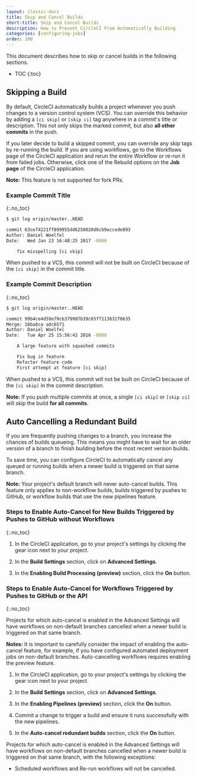 ```yaml
---
layout: classic-docs
title: Skip and Cancel Builds
short-title: Skip and Cancel Builds
description: How to Prevent CircleCI From Automatically Building
categories: [configuring-jobs]
order: 100
---
```


This document describes how to skip or cancel builds in the following sections.

* TOC
{:toc}

## Skipping a Build

By default, CircleCI automatically builds a project whenever you push changes to a version control system (VCS). You can override this behavior by adding a `[ci skip]` or `[skip ci]` tag anywhere in a commit's title or description. This not only skips the marked commit, but also **all other commits** in the push.

If you later decide to build a skipped commit, you can override any skip tags by re-running the build. If you are using workflows, go to the Workflows page of the CircleCI application and rerun the entire Workflow or re-run it from failed jobs. Otherwise, click one of the Rebuild options on the **Job page** of the CircleCI application.

**Note:**
This feature is not supported for fork PRs.

### Example Commit Title
{:.no_toc}

```bash
$ git log origin/master..HEAD

commit 63ce74221ff899955dd6258020d6cb9accede893
Author: Daniel Woelfel
Date:   Wed Jan 23 16:48:25 2017 -0800

    fix misspelling [ci skip]
```

When pushed to a VCS, this commit will not be built on CircleCI because of the `[ci skip]` in the commit title.

### Example Commit Description
{:.no_toc}

```bash
$ git log origin/master..HEAD

commit 99b4ce4d59e79cb379987b39c65f7113631f0635
Merge: 16ba8ca adc6571
Author: Daniel Woelfel
Date:   Tue Apr 25 15:56:42 2016 -0800

    A large feature with squashed commits

    Fix bug in feature
    Refactor feature code
    First attempt at feature [ci skip]
```

When pushed to a VCS, this commit will not be built on CircleCI because of the `[ci skip]` in the commit description.

**Note:**
If you push multiple commits at once, a single `[ci skip]` or `[skip ci]` will skip the build **for all commits**.

## Auto Cancelling a Redundant Build

If you are frequently pushing changes to a branch, you increase the chances of builds queueing. This means you might have to wait for an older version of a branch to finish building before the most recent version builds.

To save time, you can configure CircleCI to automatically cancel any queued or running builds when a newer build is triggered on that same branch.

**Note:**
Your project's default branch will never auto-cancel builds. This feature only applies to non-workflow builds, builds triggered by pushes to GitHub, or workflow builds that use the new pipelines feature.

### Steps to Enable Auto-Cancel for New Builds Triggered by Pushes to GitHub without Workflows
{:.no_toc}

1. In the CircleCI application, go to your project's settings by clicking the gear icon next to your project.

2. In the **Build Settings** section, click on **Advanced Settings**.

3. In the **Enabling Build Processing (preview)** section, click the **On** button.

### Steps to Enable Auto-Cancel for Workflows Triggered by Pushes to GitHub or the API
{:.no_toc}

Projects for which auto-cancel is enabled in the Advanced Settings will have workflows on non-default branches cancelled when a newer build is triggered on that same branch. 

**Notes:** It is important to carefully consider the impact of enabling the auto-cancel feature, for example, if you have configured automated deployment jobs on non-default branches. Auto-cancelling workflows requires enabling the preview feature.

1. In the CircleCI application, go to your project's settings by clicking the gear icon next to your project.

2. In the **Build Settings** section, click on **Advanced Settings**.

3. In the **Enabling Pipelines (preview)** section, click the **On** button.

4. Commit a change to trigger a build and ensure it runs successfully with the new pipelines.

5. In the **Auto-cancel redundant builds** section, click the **On** button.

Projects for which auto-cancel is enabled in the Advanced Settings will have workflows on non-default branches cancelled when a newer build is triggered on that same branch, with the following exceptions:
- Scheduled workflows and Re-run workflows will not be cancelled.
